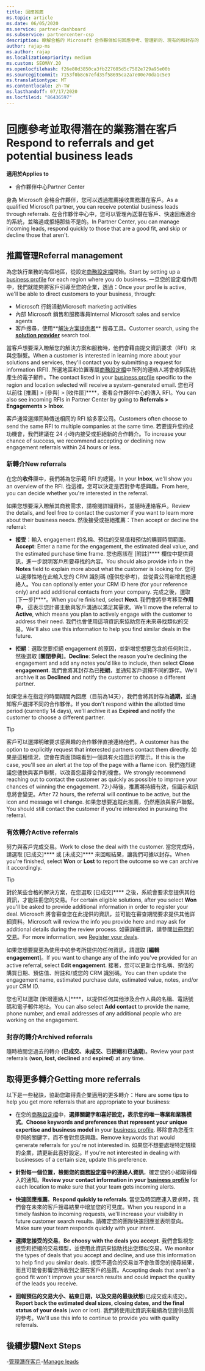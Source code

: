 ```yaml
---
title: 回應推薦
ms.topic: article
ms.date: 06/05/2020
ms.service: partner-dashboard
ms.subservice: partnercenter-csp
description: 瞭解合格的 Microsoft 合作夥伴如何回應參考、管理新的、現有的和封存的參考，並在未來取得更多推薦。
author: rajap-ms
ms.author: rajap
ms.localizationpriority: medium
ms.custom: SEOMAY.20
ms.openlocfilehash: f26e80d3850ca3fb227605d5c7582e729a95e00b
ms.sourcegitcommit: 7153f0b8c67efd35f58695ca2a7e00e70da1c5e9
ms.translationtype: MT
ms.contentlocale: zh-TW
ms.lasthandoff: 07/17/2020
ms.locfileid: "86436597"
---
```

# <a name="respond-to-referrals-and-get-potential-business-leads"></a><span data-ttu-id="21c99-103">回應參考並取得潛在的業務潛在客戶</span><span class="sxs-lookup"><span data-stu-id="21c99-103">Respond to referrals and get potential business leads</span></span>

<span data-ttu-id="21c99-104">**適用於**</span><span class="sxs-lookup"><span data-stu-id="21c99-104">**Applies to**</span></span>

- <span data-ttu-id="21c99-105">合作夥伴中心</span><span class="sxs-lookup"><span data-stu-id="21c99-105">Partner Center</span></span>

<span data-ttu-id="21c99-106">身為 Microsoft 合格合作夥伴，您可以透過推薦接收業務潛在客戶。</span><span class="sxs-lookup"><span data-stu-id="21c99-106">As a qualified Microsoft partner, you can receive potential business leads through referrals.</span></span> <span data-ttu-id="21c99-107">在合作夥伴中心中，您可以管理內送潛在客戶、快速回應適合的系統，並略過或拒絕那些不是的。</span><span class="sxs-lookup"><span data-stu-id="21c99-107">In Partner Center, you can manage incoming leads, respond quickly to those that are a good fit, and skip or decline those that aren't.</span></span> 

## <a name="referral-management"></a><span data-ttu-id="21c99-108">推薦管理</span><span class="sxs-lookup"><span data-stu-id="21c99-108">Referral management</span></span>

<span data-ttu-id="21c99-109">為您執行業務的每個地區，從設定[商務設定檔](create-a-marketing-profile.md)開始。</span><span class="sxs-lookup"><span data-stu-id="21c99-109">Start by setting up a [business profile](create-a-marketing-profile.md) for each region where you do business.</span></span> <span data-ttu-id="21c99-110">一旦您的設定檔作用中，我們就能夠將客戶引導至您的企業，透過：</span><span class="sxs-lookup"><span data-stu-id="21c99-110">Once your profile is active, we'll be able to direct customers to your business, through:</span></span>

- <span data-ttu-id="21c99-111">Microsoft 行銷活動</span><span class="sxs-lookup"><span data-stu-id="21c99-111">Microsoft marketing activities</span></span>
- <span data-ttu-id="21c99-112">內部 Microsoft 銷售和服務專員</span><span class="sxs-lookup"><span data-stu-id="21c99-112">Internal Microsoft sales and service agents</span></span>
- <span data-ttu-id="21c99-113">客戶搜尋，使用**[解決方案提供者](https://www.microsoft.com/solution-providers/home)** 搜尋工具。</span><span class="sxs-lookup"><span data-stu-id="21c99-113">Customer search, using the **[solution provider](https://www.microsoft.com/solution-providers/home)** search tool.</span></span>

<span data-ttu-id="21c99-114">當客戶想要深入瞭解您的解決方案和服務時，他們會藉由提交資訊要求（RFI）來與您聯繫。</span><span class="sxs-lookup"><span data-stu-id="21c99-114">When a customer is interested in learning more about your solutions and services, they'll contact you by submitting a request for information (RFI).</span></span> <span data-ttu-id="21c99-115">所選地區和位置專屬[商務設定檔](create-a-marketing-profile.md)中所列的連絡人將會收到系統產生的電子郵件。</span><span class="sxs-lookup"><span data-stu-id="21c99-115">The contact listed in your [business profile](create-a-marketing-profile.md) specific to the region and location selected will receive a system-generated email.</span></span> <span data-ttu-id="21c99-116">您也可以前往 [推薦] > [參與] > [收件匣]\*\*\*\*，查看合作夥伴中心的傳入 RFI。</span><span class="sxs-lookup"><span data-stu-id="21c99-116">You can also see incoming RFIs in Partner Center by going to **Referrals > Engagements > Inbox**.</span></span>

<span data-ttu-id="21c99-117">客戶通常選擇同時傳送相同的 RFI 給多家公司。</span><span class="sxs-lookup"><span data-stu-id="21c99-117">Customers often choose to send the same RFI to multiple companies at the same time.</span></span> <span data-ttu-id="21c99-118">若要提升您的成功機會，我們建議在 24 小時内接受或拒絕新的合作轉介。</span><span class="sxs-lookup"><span data-stu-id="21c99-118">To increase your chance of success, we recommend accepting or declining new engagement referrals within 24 hours or less.</span></span>

### <a name="new-referrals"></a><span data-ttu-id="21c99-119">新轉介</span><span class="sxs-lookup"><span data-stu-id="21c99-119">New referrals</span></span>

<span data-ttu-id="21c99-120">在您的**收件**匣中，我們將為您示範 RFI 的總覽。</span><span class="sxs-lookup"><span data-stu-id="21c99-120">In your **Inbox**, we'll show you an overview of the RFI.</span></span> <span data-ttu-id="21c99-121">從這裡，您可以決定是否對參考感興趣。</span><span class="sxs-lookup"><span data-stu-id="21c99-121">From here, you can decide whether you're interested in the referral.</span></span>

<span data-ttu-id="21c99-122">如果您想要深入瞭解其商務需求，請檢閱詳細資料，並隨時連絡客戶。</span><span class="sxs-lookup"><span data-stu-id="21c99-122">Review the details, and feel free to contact the customer if you want to learn more about their business needs.</span></span> <span data-ttu-id="21c99-123">然後接受或拒絕推薦：</span><span class="sxs-lookup"><span data-stu-id="21c99-123">Then accept or decline the referral:</span></span>

- <span data-ttu-id="21c99-124">**接受**：輸入 engagement 的名稱、預估的交易值和預估的購買時間範圍。</span><span class="sxs-lookup"><span data-stu-id="21c99-124">**Accept**: Enter a name for the engagement, the estimated deal value, and the estimated purchase time frame.</span></span> <span data-ttu-id="21c99-125">您也應該在 [附註]\*\*\*\* 欄位中提供資訊，進一步說明客戶所要尋找的內容。</span><span class="sxs-lookup"><span data-stu-id="21c99-125">You should also provide info in the **Notes** field to explain more about what the customer is looking for.</span></span> <span data-ttu-id="21c99-126">您可以選擇性地在此輸入您的 CRM 識別碼 (僅供您參考)，並從貴公司新增其他連絡人。</span><span class="sxs-lookup"><span data-stu-id="21c99-126">You can optionally enter your CRM ID here (for your reference only) and add additional contacts from your company.</span></span> <span data-ttu-id="21c99-127">完成之後，選取 [下一步]\*\*\*\*。</span><span class="sxs-lookup"><span data-stu-id="21c99-127">When you're finished, select **Next**.</span></span> <span data-ttu-id="21c99-128">我們會將參考移至**作用中，** 這表示您計畫主動與客戶溝通以滿足其需求。</span><span class="sxs-lookup"><span data-stu-id="21c99-128">We'll move the referral to **Active**, which means you plan to actively engage with the customer to address their need.</span></span> <span data-ttu-id="21c99-129">我們也會使用這項資訊來協助您在未來尋找類似的交易。</span><span class="sxs-lookup"><span data-stu-id="21c99-129">We'll also use this information to help you find similar deals in the future.</span></span>

- <span data-ttu-id="21c99-130">**拒絕**：選取您要拒絕 engagement 的原因，並新增您想要包含的任何附注，然後選取 [**關閉參與**]。</span><span class="sxs-lookup"><span data-stu-id="21c99-130">**Decline**: Select the reason you're declining the engagement and add any notes you'd like to include, then select **Close engagement**.</span></span> <span data-ttu-id="21c99-131">我們會將其封存為已**拒絕**，並通知客戶選擇不同的夥伴。</span><span class="sxs-lookup"><span data-stu-id="21c99-131">We'll archive it as **Declined** and notify the customer to choose a different partner.</span></span>

<span data-ttu-id="21c99-132">如果您未在指定的時間期間內回應（目前為14天），我們會將其封存為**過期**，並通知客戶選擇不同的合作夥伴。</span><span class="sxs-lookup"><span data-stu-id="21c99-132">If you don't respond within the allotted time period (currently 14 days), we'll archive it as **Expired** and notify the customer to choose a different partner.</span></span>

> [!TIP]
> <span data-ttu-id="21c99-133">客戶可以選擇明確要求感興趣的合作夥伴直接連絡他們。</span><span class="sxs-lookup"><span data-stu-id="21c99-133">A customer has the option to explicitly request that interested partners contact them directly.</span></span> <span data-ttu-id="21c99-134">如果是這種情況，您會在頁面頂端看到一個具有火焰圖示的警示。</span><span class="sxs-lookup"><span data-stu-id="21c99-134">If this is the case, you'll see an alert at the top of the page with a flame icon.</span></span> <span data-ttu-id="21c99-135">我們強烈建議您儘快與客戶聯繫，以改善您贏得合作的機會。</span><span class="sxs-lookup"><span data-stu-id="21c99-135">We strongly recommend reaching out to contact the customer as quickly as possible to improve your chances of winning the engagement.</span></span> <span data-ttu-id="21c99-136">72小時後，推薦將持續有效，但圖示和訊息將會變更。</span><span class="sxs-lookup"><span data-stu-id="21c99-136">After 72 hours, the referral will continue to be active, but the icon and message will change.</span></span> <span data-ttu-id="21c99-137">如果您想要追蹤此推薦，仍然應該與客戶聯繫。</span><span class="sxs-lookup"><span data-stu-id="21c99-137">You should still contact the customer if you're interested in pursuing the referral.</span></span>

### <a name="active-referrals"></a><span data-ttu-id="21c99-138">有效轉介</span><span class="sxs-lookup"><span data-stu-id="21c99-138">Active referrals</span></span>

<span data-ttu-id="21c99-139">努力與客戶完成交易。</span><span class="sxs-lookup"><span data-stu-id="21c99-139">Work to close the deal with the customer.</span></span> <span data-ttu-id="21c99-140">當您完成時，請選取 [已成交]\*\*\*\* 或 [未成交]\*\*\*\* 來回報結果，讓我們可據以封存。</span><span class="sxs-lookup"><span data-stu-id="21c99-140">When you're finished, select **Won** or **Lost** to report the outcome so we can archive it accordingly.</span></span>

> [!TIP]
> <span data-ttu-id="21c99-141">對於某些合格的解決方案，在您選取 [已成交]\*\*\*\* 之後，系統會要求您提供其他資訊，才能註冊您的交易。</span><span class="sxs-lookup"><span data-stu-id="21c99-141">For certain eligible solutions, after you select **Won** you'll be asked to provide additional information in order to register your deal.</span></span> <span data-ttu-id="21c99-142">Microsoft 將會審查您在此提供的資訊，並可能在審查期間要求提供其他詳細資料。</span><span class="sxs-lookup"><span data-stu-id="21c99-142">Microsoft will review the info you provide here and may ask for additional details during the review process.</span></span> <span data-ttu-id="21c99-143">如需詳細資訊，請參閱[註冊您的交易](register-deals.md)。</span><span class="sxs-lookup"><span data-stu-id="21c99-143">For more information, see [Register your deals](register-deals.md).</span></span>

<span data-ttu-id="21c99-144">如果您想要變更為使用中的參考所提供的任何資訊，請選取 [**編輯 engagement**]。</span><span class="sxs-lookup"><span data-stu-id="21c99-144">If you want to change any of the info you've provided for an active referral, select **Edit engagement**.</span></span> <span data-ttu-id="21c99-145">接著，您可以更新合作名稱、預估的購買日期、預估值、附註和/或您的 CRM 識別碼。</span><span class="sxs-lookup"><span data-stu-id="21c99-145">You can then update the engagement name, estimated purchase date, estimated value, notes, and/or your CRM ID.</span></span>

<span data-ttu-id="21c99-146">您也可以選取 [新增連絡人]\*\*\*\*，以提供任何其他涉及合作人員的名稱、電話號碼和電子郵件地址。</span><span class="sxs-lookup"><span data-stu-id="21c99-146">You can also select **Add contact** to provide the name, phone number, and email addresses of any additional people who are working on the engagement.</span></span>


### <a name="archived-referrals"></a><span data-ttu-id="21c99-147">封存的轉介</span><span class="sxs-lookup"><span data-stu-id="21c99-147">Archived referrals</span></span>

<span data-ttu-id="21c99-148">隨時檢閱您過去的轉介 (**已成交、未成交、已拒絕**和**已過期**)。</span><span class="sxs-lookup"><span data-stu-id="21c99-148">Review your past referrals (**won, lost, declined** and **expired**) at any time.</span></span> 

## <a name="getting-more-referrals"></a><span data-ttu-id="21c99-149">取得更多轉介</span><span class="sxs-lookup"><span data-stu-id="21c99-149">Getting more referrals</span></span>

<span data-ttu-id="21c99-150">以下是一些秘訣，協助您取得貴企業適用的更多轉介：</span><span class="sxs-lookup"><span data-stu-id="21c99-150">Here are some tips to help you get more referrals that are appropriate to your business:</span></span>

- <span data-ttu-id="21c99-151">在您的[商務設定檔](create-a-marketing-profile.md)中，**選擇關鍵字和喜好設定，表示您的唯一專業和業務模式**。</span><span class="sxs-lookup"><span data-stu-id="21c99-151">**Choose keywords and preferences that represent your unique expertise and business model** in your [business profile](create-a-marketing-profile.md).</span></span> <span data-ttu-id="21c99-152">移除會為您產生參照的關鍵字，而不會對您感興趣。</span><span class="sxs-lookup"><span data-stu-id="21c99-152">Remove keywords that would generate referrals for you're not interested in.</span></span> <span data-ttu-id="21c99-153">如果您不想要處理特定規模的企業，請更新此喜好設定。</span><span class="sxs-lookup"><span data-stu-id="21c99-153">If you're not interested in dealing with businesses of a certain size, update this preference.</span></span>

- <span data-ttu-id="21c99-154">**針對每一個位置，檢閱您的[商務設定檔](create-a-marketing-profile.md)中的連絡人資訊**，確定您的小組取得傳入的通知。</span><span class="sxs-lookup"><span data-stu-id="21c99-154">**Review your contact information in your [business profile](create-a-marketing-profile.md)** for each location to make sure that your team gets incoming alerts.</span></span>

- <span data-ttu-id="21c99-155">**快速回應推薦**。</span><span class="sxs-lookup"><span data-stu-id="21c99-155">**Respond quickly to referrals**.</span></span> <span data-ttu-id="21c99-156">當您及時回應連入要求時，我們會在未來的客戶搜尋結果中增加您的可見度。</span><span class="sxs-lookup"><span data-stu-id="21c99-156">When you respond in a timely fashion to incoming requests, we'll increase your visibility in future customer search results.</span></span> <span data-ttu-id="21c99-157">請確定您的團隊快速回應並表明意向。</span><span class="sxs-lookup"><span data-stu-id="21c99-157">Make sure your team responds quickly with your intent.</span></span>

- <span data-ttu-id="21c99-158">**選擇您接受的交易**。</span><span class="sxs-lookup"><span data-stu-id="21c99-158">**Be choosy with the deals you accept**.</span></span> <span data-ttu-id="21c99-159">我們會監視您接受和拒絕的交易類型，並使用此資訊來協助找出您類似交易。</span><span class="sxs-lookup"><span data-stu-id="21c99-159">We monitor the types of deals that you accept and decline, and use this information to help find you similar deals.</span></span> <span data-ttu-id="21c99-160">接受不適合的交易並不會改善您的搜尋結果，而且可能會影響您所收到之潛在客戶的品質。</span><span class="sxs-lookup"><span data-stu-id="21c99-160">Accepting deals that aren't a good fit won't improve your search results and could impact the quality of the leads you receive.</span></span>

- <span data-ttu-id="21c99-161">**回報預估的交易大小、結束日期，以及交易的最後狀態**(已成交或未成交)。</span><span class="sxs-lookup"><span data-stu-id="21c99-161">**Report back the estimated deal sizes, closing dates, and the final status of your deals** (won or lost).</span></span> <span data-ttu-id="21c99-162">我們將使用此資訊來繼續為您提供品質的參考。</span><span class="sxs-lookup"><span data-stu-id="21c99-162">We'll use this info to continue to provide you with quality referrals.</span></span>

## <a name="next-steps"></a><span data-ttu-id="21c99-163">後續步驟</span><span class="sxs-lookup"><span data-stu-id="21c99-163">Next Steps</span></span>

<span data-ttu-id="21c99-164">-[管理潛在客戶](manage-leads.md)</span><span class="sxs-lookup"><span data-stu-id="21c99-164">-[Manage leads](manage-leads.md)</span></span>
